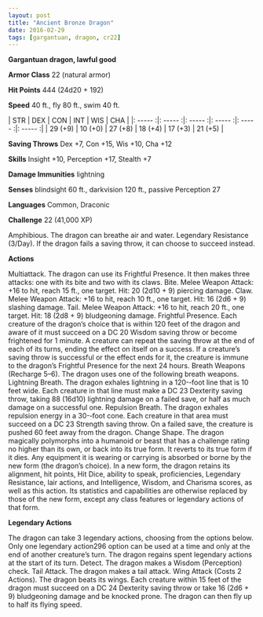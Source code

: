 ```yaml
---
layout: post
title: "Ancient Bronze Dragon"
date: 2016-02-29
tags: [gargantuan, dragon, cr22]
---
```


**Gargantuan dragon, lawful good**

**Armor Class** 22 (natural armor)

**Hit Points** 444 (24d20 + 192)

**Speed** 40 ft., fly 80 ft., swim 40 ft.

|   STR   |   DEX   |   CON   |   INT   |   WIS   |   CHA   |
|: ----- :|: ----- :|: ----- :|: ----- :|: ----- :|: ----- :|
| 29 (+9) | 10 (+0) | 27 (+8) | 18 (+4) | 17 (+3) | 21 (+5) |

**Saving Throws** Dex +7, Con +15, Wis +10, Cha +12 

**Skills** Insight +10, Perception +17, Stealth +7 

**Damage Immunities** lightning 

**Senses** blindsight 60 ft., darkvision 120 ft., passive Perception 27 

**Languages** Common, Draconic 

**Challenge** 22 (41,000 XP)

 Amphibious. The dragon can breathe air and water. Legendary Resistance (3/Day). If the dragon fails a saving throw, it can choose to succeed instead. 

**Actions** 

Multiattack. The dragon can use its Frightful Presence. It then makes three attacks: one with its bite and two with its claws. Bite. Melee Weapon Attack: +16 to hit, reach 15 ft., one target. Hit: 20 (2d10 + 9) piercing damage. Claw. Melee Weapon Attack: +16 to hit, reach 10 ft., one target. Hit: 16 (2d6 + 9) slashing damage. Tail. Melee Weapon Attack: +16 to hit, reach 20 ft., one target. Hit: 18 (2d8 + 9) bludgeoning damage. Frightful Presence. Each creature of the dragon’s choice that is within 120 feet of the dragon and aware of it must succeed on a DC 20 Wisdom saving throw or become frightened for 1 minute. A creature can repeat the saving throw at the end of each of its turns, ending the effect on itself on a success. If a creature’s saving throw is successful or the effect ends for it, the creature is immune to the dragon’s Frightful Presence for the next 24 hours. Breath Weapons (Recharge 5–6). The dragon uses one of the following breath weapons. Lightning Breath. The dragon exhales lightning in a 120-­‐foot line that is 10 feet wide. Each creature in that line must make a DC 23 Dexterity saving throw, taking 88 (16d10) lightning damage on a failed save, or half as much damage on a successful one. Repulsion Breath. The dragon exhales repulsion energy in a 30-­‐foot cone. Each creature in that area must succeed on a DC 23 Strength saving throw. On a failed save, the creature is pushed 60 feet away from the dragon. Change Shape. The dragon magically polymorphs into a humanoid or beast that has a challenge rating no higher than its own, or back into its true form. It reverts to its true form if it dies. Any equipment it is wearing or carrying is absorbed or borne by the new form (the dragon’s choice). In a new form, the dragon retains its alignment, hit points, Hit Dice, ability to speak, proficiencies, Legendary Resistance, lair actions, and Intelligence, Wisdom, and Charisma scores, as well as this action. Its statistics and capabilities are otherwise replaced by those of the new form, except any class features or legendary actions of that form. 

**Legendary Actions**

 The dragon can take 3 legendary actions, choosing from the options below. Only one legendary action296 option can be used at a time and only at the end of another creature’s turn. The dragon regains spent legendary actions at the start of its turn. Detect. The dragon makes a Wisdom (Perception) check. Tail Attack. The dragon makes a tail attack. Wing Attack (Costs 2 Actions). The dragon beats its wings. Each creature within 15 feet of the dragon must succeed on a DC 24 Dexterity saving throw or take 16 (2d6 + 9) bludgeoning damage and be knocked prone. The dragon can then fly up to half its flying speed.